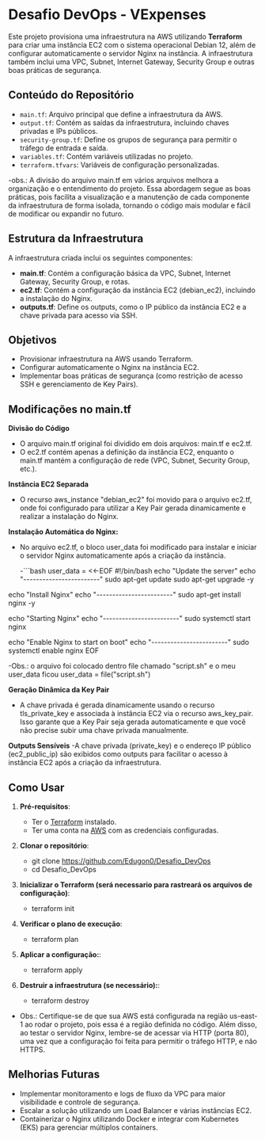 # Desafio DevOps - VExpenses

Este projeto provisiona uma infraestrutura na AWS utilizando **Terraform** para criar uma instância EC2 com o sistema operacional Debian 12, além de configurar automaticamente o servidor Nginx na instância. A infraestrutura também inclui uma VPC, Subnet, Internet Gateway, Security Group e outras boas práticas de segurança.

## Conteúdo do Repositório

- `main.tf`: Arquivo principal que define a infraestrutura da AWS.
- `output.tf`: Contém as saídas da infraestrutura, incluindo chaves privadas e IPs públicos.
- `security-group.tf`: Define os grupos de segurança para permitir o tráfego de entrada e saída.
- `variables.tf`: Contém variáveis utilizadas no projeto.
- `terraform.tfvars`: Variáveis de configuração personalizadas.

-obs.: A divisão do arquivo main.tf em vários arquivos melhora a organização e o entendimento do projeto. Essa abordagem segue as boas práticas, pois facilita a visualização e a manutenção de cada componente da infraestrutura de forma isolada, tornando o código mais modular e fácil de modificar ou expandir no futuro.

## Estrutura da Infraestrutura

A infraestrutura criada inclui os seguintes componentes:

- **main.tf**: Contém a configuração básica da VPC, Subnet, Internet Gateway, Security Group, e rotas.
- **ec2.tf**: Contém a configuração da instância EC2 (debian_ec2), incluindo a instalação do Nginx.
- **outputs.tf**: Define os outputs, como o IP público da instância EC2 e a chave privada para acesso via SSH.

## Objetivos

- Provisionar infraestrutura na AWS usando Terraform.
- Configurar automaticamente o Nginx na instância EC2.
- Implementar boas práticas de segurança (como restrição de acesso SSH e gerenciamento de Key Pairs).

## Modificações no main.tf
**Divisão do Código**
- O arquivo main.tf original foi dividido em dois arquivos: main.tf e ec2.tf.
- O ec2.tf contém apenas a definição da instância EC2, enquanto o main.tf mantém a configuração de rede (VPC, Subnet, Security Group, etc.).

**Instância EC2 Separada**
- O recurso aws_instance "debian_ec2" foi movido para o arquivo ec2.tf, onde foi configurado para utilizar a Key Pair gerada dinamicamente e realizar a instalação do Nginx.

**Instalação Automática do Nginx:**
- No arquivo ec2.tf, o bloco user_data foi modificado para instalar e iniciar o servidor Nginx automaticamente após a criação da instância.
  
  -```bash
user_data = <<-EOF
#!/bin/bash
echo "Update the server"
echo "------------------------"
sudo apt-get update
sudo apt-get upgrade -y

echo "Install Nginx"
echo "------------------------"
sudo apt-get install nginx -y

echo "Starting Nginx"
echo "------------------------"
sudo systemctl start nginx

echo "Enable Nginx to start on boot"
echo "------------------------"
sudo systemctl enable nginx
EOF

-Obs.: o arquivo foi colocado dentro file chamado "script.sh" e o meu user_data ficou user_data = file("script.sh")

**Geração Dinâmica da Key Pair**
- A chave privada é gerada dinamicamente usando o recurso tls_private_key e associada à instância EC2 via o recurso aws_key_pair. Isso garante que a Key Pair seja gerada automaticamente e que você não precise subir uma chave privada manualmente.

**Outputs Sensíveis**
-A chave privada (private_key) e o endereço IP público (ec2_public_ip) são exibidos como outputs para facilitar o acesso à instância EC2 após a criação da infraestrutura.

## Como Usar

1. **Pré-requisitos**:
   - Ter o [Terraform](https://www.terraform.io/downloads.html) instalado.
   - Ter uma conta na [AWS](https://aws.amazon.com/) com as credenciais configuradas.
  
2. **Clonar o repositório**:

   - git clone https://github.com/Edugon0/Desafio_DevOps
   - cd Desafio_DevOps

3. **Inicializar o Terraform (será necessario para rastreará os arquivos de configuração)**:
    - terraform init

4. **Verificar o plano de execução**:
    - terraform plan

5. **Aplicar a configuração:**:
    - terraform apply
    
3. **Destruir a infraestrutura (se necessário):**:
    - terraform destroy

- Obs.: Certifique-se de que sua AWS está configurada na região us-east-1 ao rodar o projeto, pois essa é a região definida no código. Além disso, ao testar o servidor Nginx, lembre-se de acessar via HTTP (porta 80), uma vez que a configuração foi feita para permitir o tráfego HTTP, e não HTTPS.


## Melhorias Futuras

- Implementar monitoramento e logs de fluxo da VPC para maior visibilidade e controle de segurança.
- Escalar a solução utilizando um Load Balancer e várias instâncias EC2.
- Containerizar o Nginx utilizando Docker e integrar com Kubernetes (EKS) para gerenciar múltiplos containers.
